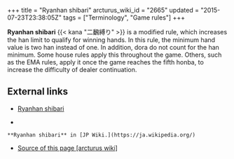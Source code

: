 +++
title = "Ryanhan shibari"
arcturus_wiki_id = "2665"
updated = "2015-07-23T23:38:05Z"
tags = ["Terminology", "Game rules"]
+++

**Ryanhan shibari** {{< kana "二飜縛り" >}} is a modified rule, which increases the han limit to
qualify for winning hands. In this rule, the minimum hand value is two han instead of one. In
addition, dora do not count for the han minimum. Some house rules apply this throughout the game.
Others, such as the EMA rules, apply it once the game reaches the fifth honba, to increase the
difficulty of dealer continuation.

## External links

- [Ryanhan shibari](https://ja.wikipedia.org/wiki/麻雀のルール#二飜縛り)

<!-- end list -->

-

    **Ryanhan shibari** in [JP Wiki.](https://ja.wikipedia.org/)

- [Source of this page [arcturus wiki]](http://arcturus.su/wiki/Ryanhan_shibari)
